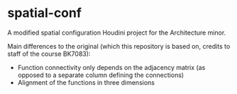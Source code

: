 # spatial-conf

A modified spatial configuration Houdini project for the Architecture minor. 

Main differences to the original (which this repository is based on, credits to staff of the course BK7083):
* Function connectivity only depends on the adjacency matrix (as opposed to a separate column defining the connections)
* Alignment of the functions in three dimensions
